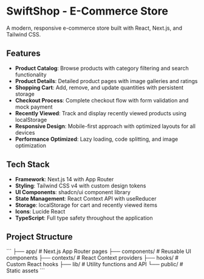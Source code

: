 # SwiftShop - E-Commerce Store

A modern, responsive e-commerce store built with React, Next.js, and Tailwind CSS.

## Features

- **Product Catalog**: Browse products with category filtering and search functionality
- **Product Details**: Detailed product pages with image galleries and ratings
- **Shopping Cart**: Add, remove, and update quantities with persistent storage
- **Checkout Process**: Complete checkout flow with form validation and mock payment
- **Recently Viewed**: Track and display recently viewed products using localStorage
- **Responsive Design**: Mobile-first approach with optimized layouts for all devices
- **Performance Optimized**: Lazy loading, code splitting, and image optimization

## Tech Stack

- **Framework**: Next.js 14 with App Router
- **Styling**: Tailwind CSS v4 with custom design tokens
- **UI Components**: shadcn/ui component library
- **State Management**: React Context API with useReducer
- **Storage**: localStorage for cart and recently viewed items
- **Icons**: Lucide React
- **TypeScript**: Full type safety throughout the application

## Project Structure

\`\`\`
├── app/ # Next.js App Router pages
├── components/ # Reusable UI components
├── contexts/ # React Context providers
├── hooks/ # Custom React hooks
├── lib/ # Utility functions and API
└── public/ # Static assets
\`\`\`

